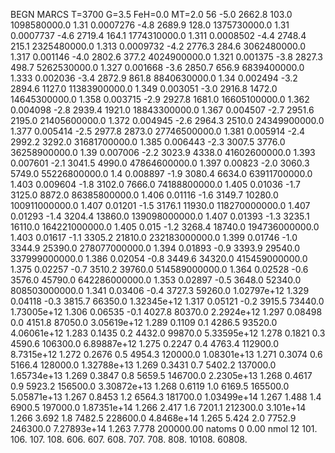 BEGN
MARCS T=3700 G=3.5 FeH=0.0 MT=2.0
                  56
-5.0 2662.8 103.0 1098580000.0 1.31 0.0007276 
-4.8 2689.9 128.0 1375730000.0 1.31 0.0007737 
-4.6 2719.4 164.1 1774310000.0 1.311 0.0008502 
-4.4 2748.4 215.1 2325480000.0 1.313 0.0009732 
-4.2 2776.3 284.6 3062480000.0 1.317 0.001146 
-4.0 2802.6 377.2 4024900000.0 1.321 0.001375 
-3.8 2827.3 498.7 5262530000.0 1.327 0.001668 
-3.6 2850.7 656.9 6839400000.0 1.333 0.002036 
-3.4 2872.9 861.8 8840630000.0 1.34 0.002494 
-3.2 2894.6 1127.0 11383900000.0 1.349 0.003051 
-3.0 2916.8 1472.0 14645300000.0 1.358 0.003715 
-2.9 2927.8 1681.0 16605100000.0 1.362 0.004098 
-2.8 2939.4 1921.0 18843300000.0 1.367 0.004507 
-2.7 2951.6 2195.0 21405600000.0 1.372 0.004945 
-2.6 2964.3 2510.0 24349900000.0 1.377 0.005414 
-2.5 2977.8 2873.0 27746500000.0 1.381 0.005914 
-2.4 2992.2 3292.0 31681700000.0 1.385 0.006443 
-2.3 3007.5 3776.0 36258900000.0 1.39 0.007006 
-2.2 3023.9 4338.0 41602600000.0 1.393 0.007601 
-2.1 3041.5 4990.0 47864600000.0 1.397 0.00823 
-2.0 3060.3 5749.0 55226800000.0 1.4 0.008897 
-1.9 3080.4 6634.0 63911700000.0 1.403 0.009604 
-1.8 3102.0 7666.0 74188800000.0 1.405 0.01036 
-1.7 3125.0 8872.0 86385800000.0 1.406 0.01116 
-1.6 3149.7 10280.0 100911000000.0 1.407 0.01201 
-1.5 3176.1 11930.0 118270000000.0 1.407 0.01293 
-1.4 3204.4 13860.0 139098000000.0 1.407 0.01393 
-1.3 3235.1 16110.0 164221000000.0 1.405 0.015 
-1.2 3268.4 18740.0 194736000000.0 1.403 0.01617 
-1.1 3305.2 21810.0 232183000000.0 1.399 0.01746 
-1.0 3344.9 25390.0 278077000000.0 1.394 0.01893 
-0.9 3393.9 29540.0 337999000000.0 1.386 0.02054 
-0.8 3449.6 34320.0 415459000000.0 1.375 0.02257 
-0.7 3510.2 39760.0 514589000000.0 1.364 0.02528 
-0.6 3576.0 45790.0 642286000000.0 1.353 0.02897 
-0.5 3648.0 52340.0 808503000000.0 1.341 0.03406 
-0.4 3727.3 59260.0 1.02797e+12 1.329 0.04118 
-0.3 3815.7 66350.0 1.32345e+12 1.317 0.05121 
-0.2 3915.5 73440.0 1.73005e+12 1.306 0.06535 
-0.1 4027.8 80370.0 2.2924e+12 1.297 0.08498 
0.0 4151.8 87050.0 3.05619e+12 1.289 0.1109 
0.1 4286.5 93520.0 4.06061e+12 1.283 0.1435 
0.2 4432.0 99870.0 5.33595e+12 1.278 0.1821 
0.3 4590.6 106300.0 6.89887e+12 1.275 0.2247 
0.4 4763.4 112900.0 8.7315e+12 1.272 0.2676 
0.5 4954.3 120000.0 1.08301e+13 1.271 0.3074 
0.6 5166.4 128000.0 1.32788e+13 1.269 0.3431 
0.7 5402.2 137000.0 1.65734e+13 1.269 0.3847 
0.8 5659.5 146700.0 2.2305e+13 1.268 0.4617 
0.9 5923.2 156500.0 3.30872e+13 1.268 0.6119 
1.0 6169.5 165500.0 5.05871e+13 1.267 0.8453 
1.2 6564.3 181700.0 1.03499e+14 1.267 1.488 
1.4 6900.5 197000.0 1.87351e+14 1.266 2.417 
1.6 7201.1 212300.0 3.101e+14 1.266 3.692 
1.8 7482.5 228600.0 4.8468e+14 1.265 5.424 
2.0 7752.9 246300.0 7.27893e+14 1.263 7.778 
200000.00
natoms              0      0.00
nmol          12
          101.         106.       107.      108.         606.        607.        608.
          707.         708.       808.    10108.       60808.
